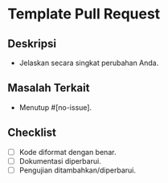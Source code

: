 # Template Pull Request

## Deskripsi
- Jelaskan secara singkat perubahan Anda.

## Masalah Terkait
- Menutup #[no-issue].

## Checklist
- [ ] Kode diformat dengan benar.
- [ ] Dokumentasi diperbarui.
- [ ] Pengujian ditambahkan/diperbarui.
